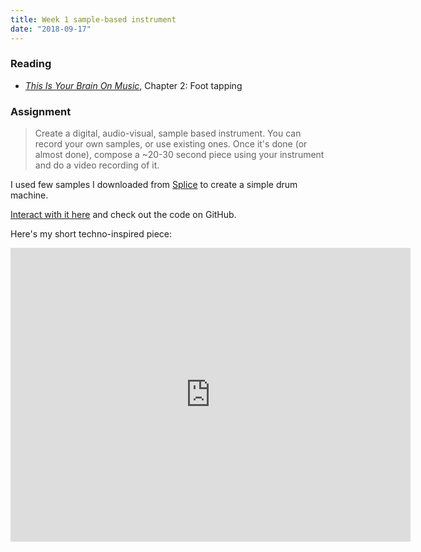 ```yaml
---
title: Week 1 sample-based instrument
date: "2018-09-17"
---
```


### Reading

-   [_This Is Your Brain On Music_](http://bobcat.library.nyu.edu/primo-explore/fulldisplay?docid=nyu_aleph003069912&context=L&vid=NYU&lang=en_US&search_scope=all&adaptor=Local%20Search%20Engine&isFrbr=true&tab=all&query=any,contains,daniel%20levitin&sortby=date&facet=frbrgroupid,include,22427351&mode=basic&offset=0), Chapter 2: Foot tapping

### Assignment

> Create a digital, audio-visual, sample based instrument. You can record your own samples, or use existing ones. Once it's done (or almost done), compose a ~20-30 second piece using your instrument and do a video recording of it.

I used few samples I downloaded from [Splice](http://splice.com/) to create a simple drum machine.

[Interact with it here](/projects/code-of-music/simple-drum-machine) and check out the code on GitHub.

Here's my short techno-inspired piece:

<iframe src="https://player.vimeo.com/video/290343127" width="640" height="470" frameborder="0" webkitallowfullscreen mozallowfullscreen allowfullscreen></iframe>
